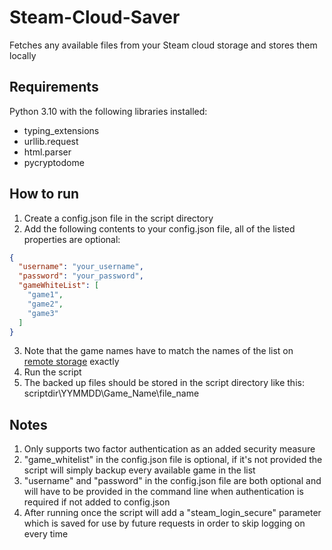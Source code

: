 # Steam-Cloud-Saver
Fetches any available files from your Steam cloud storage and stores them locally

## Requirements
Python 3.10 with the following libraries installed:
* typing_extensions
* urllib.request
* html.parser
* pycryptodome

## How to run
1. Create a config.json file in the script directory
2. Add the following contents to your config.json file, all of the listed properties are optional:
```json
{
  "username": "your_username",
  "password": "your_password",
  "gameWhiteList": [
    "game1",
    "game2",
    "game3"
  ]
}
```
3. Note that the game names have to match the names of the list on [remote storage](https://store.steampowered.com/account/remotestorage) exactly
4. Run the script
5. The backed up files should be stored in the script directory like this: scriptdir\YYMMDD\Game_Name\file_name

## Notes
1. Only supports two factor authentication as an added security measure
2. "game_whitelist" in the config.json file is optional, if it's not provided the script will simply backup every available game in the list
3. "username" and "password" in the config.json file are both optional and will have to be provided in the command line when authentication is required if not added to config.json
3. After running once the script will add a "steam_login_secure" parameter which is saved for use by future requests in order to skip logging on every time
